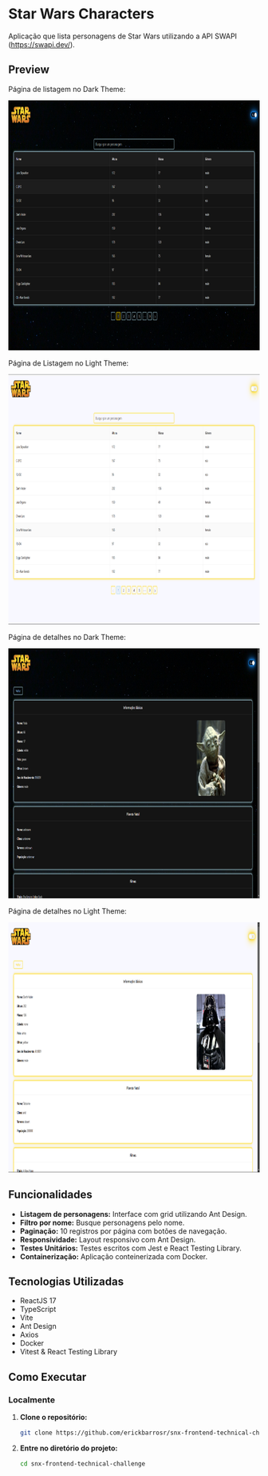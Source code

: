 # Star Wars Characters

Aplicação que lista personagens de Star Wars utilizando a API SWAPI (https://swapi.dev/).

## Preview

Página de listagem no Dark Theme:

<img src="https://github.com/erickbarrosr/snx-frontend-technical-challenge/blob/main/public/preview1.png" alt="Dark Theme Preview" height="500">

Página de Listagem no Light Theme:

<img src="https://github.com/erickbarrosr/snx-frontend-technical-challenge/blob/main/public/preview2.png" alt="Light Theme Preview" height="500">

Página de detalhes no Dark Theme:

<img src="https://github.com/erickbarrosr/snx-frontend-technical-challenge/blob/main/public/preview3.png" alt="Details Preview" height="500">

Página de detalhes no Light Theme:

<img src="https://github.com/erickbarrosr/snx-frontend-technical-challenge/blob/main/public/preview4.png" alt="Details Preview2" height="500">

## Funcionalidades

- **Listagem de personagens:** Interface com grid utilizando Ant Design.
- **Filtro por nome:** Busque personagens pelo nome.
- **Paginação:** 10 registros por página com botões de navegação.
- **Responsividade:** Layout responsivo com Ant Design.
- **Testes Unitários:** Testes escritos com Jest e React Testing Library.
- **Containerização:** Aplicação conteinerizada com Docker.

## Tecnologias Utilizadas

- ReactJS 17
- TypeScript
- Vite
- Ant Design
- Axios
- Docker
- Vitest & React Testing Library

## Como Executar

### Localmente

1. **Clone o repositório:**

   ```bash
   git clone https://github.com/erickbarrosr/snx-frontend-technical-challenge.git
   ```

2. **Entre no diretório do projeto:**

   ```bash
   cd snx-frontend-technical-challenge
   ```
